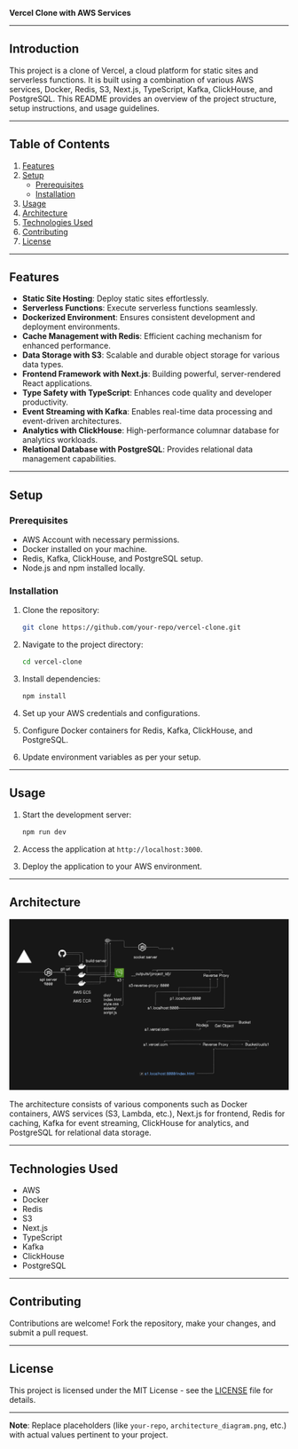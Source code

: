 **Vercel Clone with AWS Services**

---

## Introduction

This project is a clone of Vercel, a cloud platform for static sites and serverless functions. It is built using a combination of various AWS services, Docker, Redis, S3, Next.js, TypeScript, Kafka, ClickHouse, and PostgreSQL. This README provides an overview of the project structure, setup instructions, and usage guidelines.

---

## Table of Contents

1. [Features](#features)
2. [Setup](#setup)
    - [Prerequisites](#prerequisites)
    - [Installation](#installation)
3. [Usage](#usage)
4. [Architecture](#architecture)
5. [Technologies Used](#technologies-used)
6. [Contributing](#contributing)
7. [License](#license)

---

## Features

- **Static Site Hosting**: Deploy static sites effortlessly.
- **Serverless Functions**: Execute serverless functions seamlessly.
- **Dockerized Environment**: Ensures consistent development and deployment environments.
- **Cache Management with Redis**: Efficient caching mechanism for enhanced performance.
- **Data Storage with S3**: Scalable and durable object storage for various data types.
- **Frontend Framework with Next.js**: Building powerful, server-rendered React applications.
- **Type Safety with TypeScript**: Enhances code quality and developer productivity.
- **Event Streaming with Kafka**: Enables real-time data processing and event-driven architectures.
- **Analytics with ClickHouse**: High-performance columnar database for analytics workloads.
- **Relational Database with PostgreSQL**: Provides relational data management capabilities.

---

## Setup

### Prerequisites

- AWS Account with necessary permissions.
- Docker installed on your machine.
- Redis, Kafka, ClickHouse, and PostgreSQL setup.
- Node.js and npm installed locally.

### Installation

1. Clone the repository:

    ```bash
    git clone https://github.com/your-repo/vercel-clone.git
    ```

2. Navigate to the project directory:

    ```bash
    cd vercel-clone
    ```

3. Install dependencies:

    ```bash
    npm install
    ```

4. Set up your AWS credentials and configurations.

5. Configure Docker containers for Redis, Kafka, ClickHouse, and PostgreSQL.

6. Update environment variables as per your setup.

---

## Usage

1. Start the development server:

    ```bash
    npm run dev
    ```

2. Access the application at `http://localhost:3000`.

3. Deploy the application to your AWS environment.

---

## Architecture

![Architecture Diagram](architecture_diagram.png)

The architecture consists of various components such as Docker containers, AWS services (S3, Lambda, etc.), Next.js for frontend, Redis for caching, Kafka for event streaming, ClickHouse for analytics, and PostgreSQL for relational data storage.

---

## Technologies Used

- AWS
- Docker
- Redis
- S3
- Next.js
- TypeScript
- Kafka
- ClickHouse
- PostgreSQL

---

## Contributing

Contributions are welcome! Fork the repository, make your changes, and submit a pull request.

---

## License

This project is licensed under the MIT License - see the [LICENSE](LICENSE) file for details.

---

**Note**: Replace placeholders (like `your-repo`, `architecture_diagram.png`, etc.) with actual values pertinent to your project.
